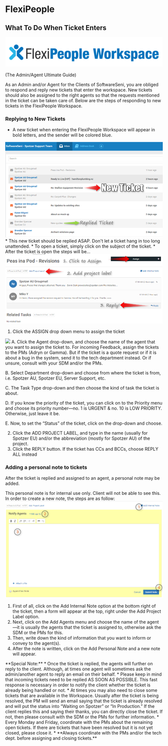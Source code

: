 # FlexiPeople

## What To Do When Ticket Enters
<img src="/images/FlexiPeople.png">

(The Admin/Agent Ultimate Guide)

As an Admin and/or Agent for the Clients of SoftwareSeni, you are obliged to respond and reply new tickets that enter the workspace. New tickets should also be assigned to the right agents so that the requests mentioned in the ticket can be taken care of. Below are the steps of responding to new tickets in the FlexiPeople Workspace.

### Replying to New Tickets
* A new ticket when entering the FlexiPeople Workspace will appear in bold letters, and the sender will be colored blue.
<img src="/images/FPW-inbox.png">
* This new ticket should be replied ASAP. <span class="red">Don't let a ticket hang in too long unattended.</span>
* To open a ticket, simply click on the subject of the ticket.
* After the ticket is open the steps will be…
<img src="/images/FPW-process.png">

1. Click the ASSIGN drop down menu to assign the ticket 
<img src="/images/FWP-Assign.png">
  A. Click the <span classe="red">Agent</span> drop-down, and choose the name of the agent that you want to assign the ticket to. For incoming Feedback, assign the tickets to the PMs (Adryn or Gamma). But if the ticket is a quote request or if it is about a bug in the system, send it to the tech department instead. Or if unsure, consult with your SDM and/or the PMs.

  B. Select <span class="red">Department</span> drop-down and choose from where the ticket is from, i.e. Spotzer AU, Spotzer EU, Server Support, etc.
  
  C. The <span class="red">Task Type</span> drop-down and then choose the kind of task the ticket is about.
  
  D. If you know the priority of the ticket, you can click on to the <span class="red">Priority</span> menu and choose its priority number—no. 1 is URGENT & no. 10 is LOW PRIORITY. Otherwise, just leave it be.
  
  E. Now, to set the “Status” of the ticket, click on the drop-down and choose.
  
2. Click the <span class="blue">ADD PROJECT LABEL</span>, and type in the name (usually for Spotzer EU) and/or the abbreviation (mostly for Spotzer AU) of the project.
3. Click the <span class="blue">REPLY</span> button. If the ticket has CCs and BCCs, choose REPLY ALL instead

### Adding a personal note to tickets
After the ticket is replied and assigned to an agent, a personal note may be added. <div class="note">This personal note is for internal use only. Client will not be able to see this. </div>
In order to create a new note, the steps are as follow:
<img src="/images/FPW-Note.png">

1. First of all, click on the <span class="blue">Add Internal Note</span> option at the bottom right of the ticket, then a form will appear at the top, right under the Add Project Label option.
2. Next, click on the <span class="blue">Add Agents</span> menu and choose the name of the agent—it is usually the agents that the ticket is assigned to, otherwise ask the SDM or the PMs for this.
3. Then, write down the kind of information that you want to inform or convey to the agent(s).
4. After the note is written, click on the <span class="blue">Add Personal Note</span> and a new note will appear.

<div class="note">**Special Note:**
* Once the ticket is replied, the agents will further on reply to the client. Although, at times one agent will sometimes ask the admin/another agent to reply an email on their behalf.
* Please keep in mind that incoming tickets need to be replied AS SOON AS POSSIBLE. This fast response is necessary in order to notify the client whether the ticket is already being handled or not.
* At times you may also need to close some tickets that are available in the Workspace. Usually after the ticket is being resolved, the PM will send an email saying that the ticket is already resolved and will put the status into “Waiting on Spotzer” or “In Production.” If the client replies this and saying their thanks, you can directly close the ticket. If not, then please consult with the SDM or the PMs for further information.
* Every Monday and Friday, coordinate with the PMs about the remaining open tickets. If there are tickets that have been resolved but it is not yet closed, please close it.
* **Always coordinate with the PMs and/or the tech dept. before assigning and closing tickets.**

